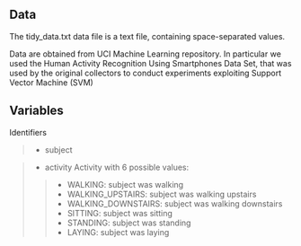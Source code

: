 Data
---------

The tidy_data.txt data file is a text file, containing space-separated values.

Data are obtained from UCI Machine Learning repository. In particular we used the Human Activity Recognition Using Smartphones Data Set, that was used by the original collectors to conduct experiments exploiting Support Vector Machine (SVM) 

Variables
---------
Identifiers

> - subject

 
> - activity
   >Activity with 6 possible values:
   >> - WALKING: subject was walking
   > >- WALKING_UPSTAIRS: subject was walking upstairs
   > >- WALKING_DOWNSTAIRS: subject was walking downstairs
   > >- SITTING: subject was sitting
   > >- STANDING: subject was standing
   > >- LAYING: subject was laying

